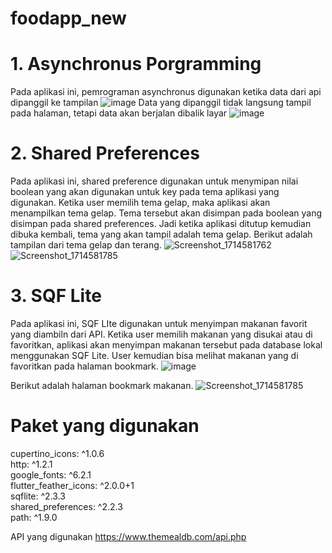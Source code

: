 # foodapp_new

# 1. Asynchronus Porgramming
Pada aplikasi ini, pemrograman asynchronus digunakan ketika data dari api dipanggil ke tampilan
![image](https://github.com/Adyatmaa/food-app-new/assets/139423303/ae346643-9151-48dc-81a8-1549f082c570)
Data yang dipanggil tidak langsung tampil pada halaman, tetapi data akan berjalan dibalik layar 
![image](https://github.com/Adyatmaa/food-app-new/assets/139423303/e400cbf1-2e2d-47b5-8447-411b304d045d)


# 2. Shared Preferences
Pada aplikasi ini, shared preference digunakan untuk menymipan nilai boolean yang akan digunakan untuk key pada tema aplikasi yang digunakan. Ketika user memilih tema gelap, maka aplikasi akan menampilkan tema gelap. Tema tersebut akan disimpan pada boolean yang disimpan pada shared preferences. Jadi ketika aplikasi ditutup kemudian dibuka kembali, tema yang akan tampil adalah tema gelap.
Berikut adalah tampilan dari tema gelap dan terang.
![Screenshot_1714581762](https://github.com/Adyatmaa/food-app-new/assets/139423303/16fe4373-1896-4d53-a289-d10d4f41e6ce)
![Screenshot_1714581785](https://github.com/Adyatmaa/food-app-new/assets/139423303/88e5c941-0817-4575-8c54-bc2137826f8d)


# 3. SQF Lite
Pada aplikasi ini, SQF LIte digunakan untuk menyimpan makanan favorit yang diambiln dari API. Ketika user memilih makanan yang disukai atau di favoritkan, aplikasi akan menyimpan makanan tersebut pada database lokal menggunakan SQF Lite. User kemudian bisa melihat makanan yang di favoritkan pada halaman bookmark.
![image](https://github.com/Adyatmaa/food-app-new/assets/139423303/4997303e-4a9c-46f0-a0f0-e6000da0123d)

Berikut adalah halaman bookmark makanan.
![Screenshot_1714581785](https://github.com/Adyatmaa/food-app-new/assets/139423303/68ae6684-c803-4ee2-8d06-923f6d07ecd5)

# Paket yang digunakan

cupertino_icons: ^1.0.6<br>
http: ^1.2.1<br>
google_fonts: ^6.2.1<br>
flutter_feather_icons: ^2.0.0+1<br>
sqflite: ^2.3.3<br>
shared_preferences: ^2.2.3<br>
path: ^1.9.0<br>

API yang digunakan
https://www.themealdb.com/api.php 

